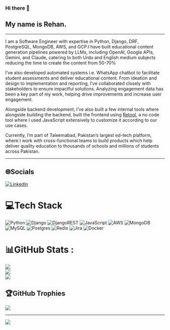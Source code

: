 ### Hi there 👋

## My name is Rehan.

---

I am a Software Engineer with expertise in Python, Django, DRF, PostgreSQL, MongoDB, AWS, and GCP.I have built educational content generation pipelines powered by LLMs, including OpenAI, Google APIs, Gemini, and Claude, catering to both Urdu and English medium subjects reducing the time to create the content from 50-70%

I’ve also developed automated systems i.e. WhatsApp chatbot to facilitate student assessments and deliver educational content. From ideation and design to implementation and reporting, I’ve collaborated closely with stakeholders to ensure impactful solutions. Analyzing engagement data has been a key part of my work, helping drive improvements and increase user engagement.

Alongside backend development, I’ve also built a few internal tools where alongside building the backend, built the frontend using [Retool](https://retool.com/), a no code tool where I used JavaScript extensively to customize it according to our use cases.

Currently, I’m part of Taleemabad, Pakistan’s largest ed-tech platform, where I work with cross-functional teams to build products which help deliver quality education to thousands of schools and millions of students across Pakistan.

---

## 🌐Socials
[![LinkedIn](https://img.shields.io/badge/LinkedIn-%230077B5.svg?logo=linkedin&logoColor=white)](https://linkedin.com/in/rehan99/) 

# 💻Tech Stack
![Python](https://img.shields.io/badge/python-3670A0?style=for-the-badge&logo=python&logoColor=ffdd54)
![Django](https://img.shields.io/badge/django-%23092E20.svg?style=for-the-badge&logo=django&logoColor=white)
![DjangoREST](https://img.shields.io/badge/DJANGO-REST-ff1709?style=for-the-badge&logo=django&logoColor=white&color=ff1709&labelColor=gray)
![JavaScript](https://img.shields.io/badge/javascript-%23323330.svg?style=for-the-badge&logo=javascript&logoColor=%23F7DF1E)
![AWS](https://img.shields.io/badge/AWS-%23FF9900.svg?style=for-the-badge&logo=amazon-aws&logoColor=white)
![MongoDB](https://img.shields.io/badge/MongoDB-%234ea94b.svg?style=for-the-badge&logo=mongodb&logoColor=white)
![MySQL](https://img.shields.io/badge/mysql-%2300f.svg?style=for-the-badge&logo=mysql&logoColor=white)
![Postgres](https://img.shields.io/badge/postgres-%23316192.svg?style=for-the-badge&logo=postgresql&logoColor=white)
![Redis](https://img.shields.io/badge/redis-%23DD0031.svg?style=for-the-badge&logo=redis&logoColor=white)
![Jira](https://img.shields.io/badge/jira-%230A0FFF.svg?style=for-the-badge&logo=jira&logoColor=white)
![Docker](https://img.shields.io/badge/docker-%230db7ed.svg?style=for-the-badge&logo=docker&logoColor=white)
# 📊GitHub Stats :
![](https://github-readme-stats.vercel.app/api?username=rajarehanahmed&theme=radical&hide_border=false&include_all_commits=false&count_private=false)<br/>
![](https://github-readme-streak-stats.herokuapp.com/?user=rajarehanahmed&theme=radical&hide_border=false)<br/>
![](https://github-readme-stats.vercel.app/api/top-langs/?username=rajarehanahmed&theme=radical&hide_border=false&include_all_commits=false&count_private=false&layout=compact)

## 🏆GitHub Trophies
![](https://github-trophies.vercel.app/?username=rajarehanahmed&theme=radical&no-frame=false&no-bg=false&margin-w=4)

---
[![](https://visitcount.itsvg.in/api?id=rajarehanahmed&icon=0&color=0)](https://visitcount.itsvg.in)
